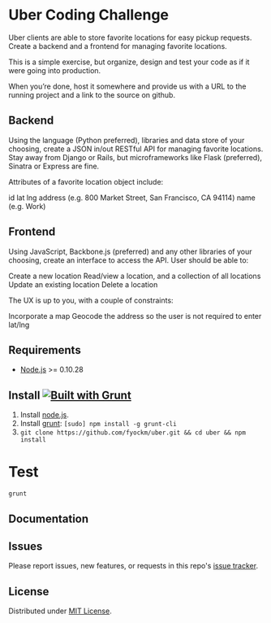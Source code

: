 # Uber Coding Challenge

Uber clients are able to store favorite locations for easy pickup requests. Create a backend and a frontend for managing favorite locations.

This is a simple exercise, but organize, design and test your code as if it were going into production.

When you’re done, host it somewhere and provide us with a URL to the running project and a link to the source on github.

## Backend

Using the language (Python preferred), libraries and data store of your choosing, create a JSON in/out RESTful API for managing favorite locations. Stay away from Django or Rails, but microframeworks like Flask (preferred), Sinatra or Express are fine.

Attributes of a favorite location object include:

id
lat
lng
address (e.g. 800 Market Street, San Francisco, CA 94114)
name (e.g. Work)

## Frontend

Using JavaScript, Backbone.js (preferred) and any other libraries of your choosing, create an interface to access the API. User should be able to:

Create a new location
Read/view a location, and a collection of all locations
Update an existing location
Delete a location

The UX is up to you, with a couple of constraints:

Incorporate a map
Geocode the address so the user is not required to enter lat/lng


## Requirements

* [Node.js](http://nodejs.org/) >= 0.10.28


## Install [![Built with Grunt](https://cdn.gruntjs.com/builtwith.png)](http://gruntjs.com/)

1. Install [node.js](http://nodejs.org/).
2. Install [grunt](http://gruntjs.com/): `[sudo] npm install -g grunt-cli`
3. `git clone https://github.com/fyockm/uber.git && cd uber && npm install`

# Test

```
grunt
```

## Documentation


## Issues

Please report issues, new features, or requests in this repo's [issue tracker](https://github.com/fyockm/uber/issues).

## License

Distributed under [MIT License](LICENSE).
